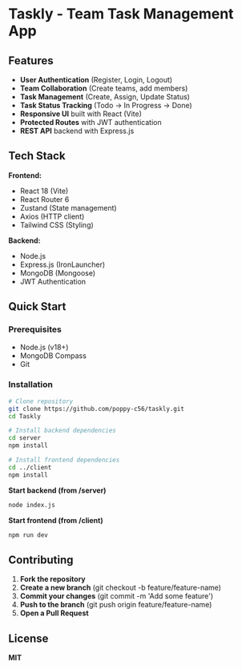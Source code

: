 # Taskly - Team Task Management App

## Features

- **User Authentication** (Register, Login, Logout)
- **Team Collaboration** (Create teams, add members)
- **Task Management** (Create, Assign, Update Status)
- **Task Status Tracking** (Todo → In Progress → Done)
- **Responsive UI** built with React (Vite)
- **Protected Routes** with JWT authentication
- **REST API** backend with Express.js

## Tech Stack

**Frontend:**

- React 18 (Vite)
- React Router 6
- Zustand (State management)
- Axios (HTTP client)
- Tailwind CSS (Styling)

**Backend:**

- Node.js
- Express.js (IronLauncher)
- MongoDB (Mongoose)
- JWT Authentication

## Quick Start

### Prerequisites

- Node.js (v18+)
- MongoDB Compass
- Git

### Installation

```bash
# Clone repository
git clone https://github.com/poppy-c56/taskly.git
cd Taskly

# Install backend dependencies
cd server
npm install

# Install frontend dependencies
cd ../client
npm install
```

**Start backend (from /server)**

```bash
node index.js
```

**Start frontend (from /client)**

```bash
npm run dev
```

## Contributing

1. **Fork the repository**
2. **Create a new branch** (git checkout -b feature/feature-name)
3. **Commit your changes** (git commit -m 'Add some feature')
4. **Push to the branch** (git push origin feature/feature-name)
5. **Open a Pull Request**

## License

**MIT**